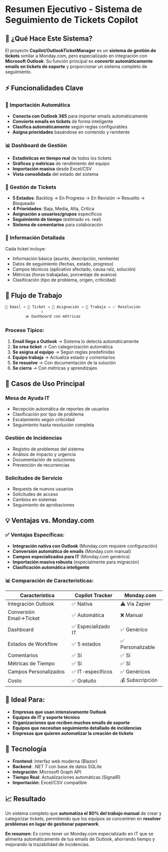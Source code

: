 # Resumen Ejecutivo - Sistema de Seguimiento de Tickets Copilot

## 🎯 ¿Qué Hace Este Sistema?

El proyecto **Copilot/OutlookTicketManager** es un **sistema de gestión de tickets** similar a Monday.com, pero especializado en integración con **Microsoft Outlook**. Su función principal es **convertir automáticamente emails en tickets de soporte** y proporcionar un sistema completo de seguimiento.

## ⚡ Funcionalidades Clave

### 📧 Importación Automática
- **Conecta con Outlook 365** para importar emails automáticamente
- **Convierte emails en tickets** de forma inteligente
- **Clasifica automáticamente** según reglas configurables
- **Asigna prioridades** basándose en contenido y remitente

### 📊 Dashboard de Gestión
- **Estadísticas en tiempo real** de todos los tickets
- **Gráficos y métricas** de rendimiento del equipo
- **Importación masiva** desde Excel/CSV
- **Vista consolidada** del estado del sistema

### 🎫 Gestión de Tickets
- **5 Estados**: Backlog → En Progreso → En Revisión → Resuelto → Bloqueado
- **4 Prioridades**: Baja, Media, Alta, Crítica
- **Asignación a usuarios/grupos** específicos
- **Seguimiento de tiempo** (estimado vs. real)
- **Sistema de comentarios** para colaboración

### 📝 Información Detallada
Cada ticket incluye:
- Información básica (asunto, descripción, remitente)
- Datos de seguimiento (fechas, estado, progreso)
- Campos técnicos (aplicativo afectado, causa raíz, solución)
- Métricas (horas trabajadas, porcentaje de avance)
- Clasificación (tipo de problema, origen, criticidad)

## 🔄 Flujo de Trabajo

```
📧 Email → 🎫 Ticket → 👥 Asignación → 🔧 Trabajo → ✅ Resolución
                ↓
         📊 Dashboard con métricas
```

### Proceso Típico:
1. **Email llega a Outlook** → Sistema lo detecta automáticamente
2. **Se crea ticket** → Con categorización automática
3. **Se asigna al equipo** → Según reglas predefinidas
4. **Equipo trabaja** → Actualiza estado y comentarios
5. **Se resuelve** → Con documentación de la solución
6. **Se cierra** → Con métricas y aprendizajes

## 🏢 Casos de Uso Principal

### Mesa de Ayuda IT
- Recepción automática de reportes de usuarios
- Clasificación por tipo de problema
- Escalamiento según criticidad
- Seguimiento hasta resolución completa

### Gestión de Incidencias
- Registro de problemas del sistema
- Análisis de impacto y urgencia
- Documentación de soluciones
- Prevención de recurrencias

### Solicitudes de Servicio
- Requests de nuevos usuarios
- Solicitudes de acceso
- Cambios en sistemas
- Seguimiento de aprobaciones

## 💡 Ventajas vs. Monday.com

### ✅ Ventajas Específicas:
- **Integración nativa con Outlook** (Monday.com requiere configuración)
- **Conversión automática de emails** (Monday.com manual)
- **Campos especializados para IT** (Monday.com genérico)
- **Importación masiva robusta** (especialmente para migración)
- **Clasificación automática inteligente**

### 📊 Comparación de Características:

| Característica | Copilot Tracker | Monday.com |
|---------------|-----------------|------------|
| Integración Outlook | ✅ Nativa | ⚠️ Via Zapier |
| Conversión Email→Ticket | ✅ Automática | ❌ Manual |
| Dashboard | ✅ Especializado IT | ✅ Genérico |
| Estados de Workflow | ✅ 5 estados | ✅ Personalizable |
| Comentarios | ✅ Sí | ✅ Sí |
| Métricas de Tiempo | ✅ Sí | ✅ Sí |
| Campos Personalizados | ✅ IT-específicos | ✅ Genéricos |
| Costo | ✅ Gratuito | 💰 Subscripción |

## 🎯 Ideal Para:

- **Empresas que usan intensivamente Outlook**
- **Equipos de IT y soporte técnico**
- **Organizaciones que reciben muchos emails de soporte**
- **Equipos que necesitan seguimiento detallado de incidencias**
- **Empresas que quieren automatizar la creación de tickets**

## 🔧 Tecnología

- **Frontend**: Interfaz web moderna (Blazor)
- **Backend**: .NET 7 con base de datos SQLite
- **Integración**: Microsoft Graph API
- **Tiempo Real**: Actualizaciones automáticas (SignalR)
- **Importación**: Excel/CSV compatible

## 📈 Resultado

Un sistema completo que **automatiza el 80% del trabajo manual** de crear y categorizar tickets, permitiendo que los equipos se concentren en **resolver problemas en lugar de gestionar paperwork**.

**En resumen**: Es como tener un Monday.com especializado en IT que se alimenta automáticamente de tus emails de Outlook, ahorrando tiempo y mejorando la trazabilidad de incidencias.